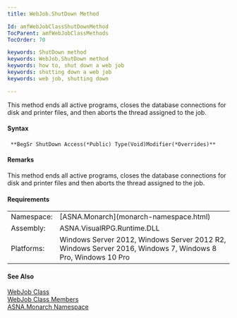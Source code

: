 ```yaml
---
title: WebJob.ShutDown Method

Id: amfWebJobClassShutDownMethod
TocParent: amfWebJobClassMethods
TocOrder: 70

keywords: ShutDown method
keywords: WebJob.ShutDown method
keywords: how to, shut down a web job
keywords: shutting down a web job
keywords: web job, shutting down

---
```


This method ends all active programs, closes the database connections for disk and printer files, and then aborts the thread assigned to the job.

#### Syntax
<pre class="prettyprint"><code class="avr"> **BegSr ShutDown Access(*Public) Type(Void)Modifier(*Overrides)** </code> </pre>

#### Remarks
This method ends all active programs, closes the database connections for disk and printer files and then aborts the thread assigned to the job.
<!-- -->

#### Requirements
<table class="dttable" cellspacing="0" cellpadding="4" width="60%">
           <colgroup>
            <col width="15%" style="font-weight:bold" />
            <col width="85%" />
          </colgroup>
          <tr>
            <td>Namespace:</td>
            <td>[ASNA.Monarch](monarch-namespace.html)</td>
          </tr>
          <tr>
            <td>Assembly:</td>
            <td>ASNA.VisualRPG.Runtime.DLL</td>
          </tr>
         <tr>
            <td>Platforms:</td>
            <td> Windows Server 2012, Windows Server 2012 R2, Windows Server 2016,  Windows 7, Windows 8 Pro, Windows 10 Pro</td>
         </tr>
</table>

<!-- end -->

#### See Also
[WebJob Class](web-job-class.html) <br /> [WebJob Class Members](web-job-class-members.html) <br /> [ASNA.Monarch Namespace](monarch-namespace.html) 
